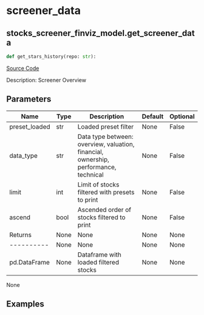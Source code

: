 # screener_data

## stocks_screener_finviz_model.get_screener_data

```python
def get_stars_history(repo: str):
```
[Source Code](https://github.com/OpenBB-finance/OpenBBTerminal/tree/main/openbb_terminal/stocks/screener/finviz_model.py#L75)

Description: Screener Overview

## Parameters

| Name | Type | Description | Default | Optional |
| ---- | ---- | ----------- | ------- | -------- |
| preset_loaded | str | Loaded preset filter | None | False |
| data_type | str | Data type between: overview, valuation, financial, ownership, performance, technical | None | False |
| limit | int | Limit of stocks filtered with presets to print | None | False |
| ascend | bool | Ascended order of stocks filtered to print | None | False |
| Returns | None | None | None | None |
| ---------- | None | None | None | None |
| pd.DataFrame | None | Dataframe with loaded filtered stocks | None | None |

None

## Examples

